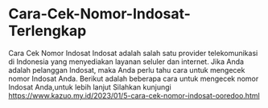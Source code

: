 # Cara-Cek-Nomor-Indosat-Terlengkap
Cara Cek Nomor Indosat  Indosat adalah salah satu provider telekomunikasi di Indonesia yang menyediakan layanan seluler dan internet. Jika Anda adalah pelanggan Indosat, maka Anda perlu tahu cara untuk mengecek nomor Indosat Anda. Berikut adalah beberapa cara untuk mengecek nomor Indosat Anda,untuk lebih lanjut Silahkan kunjungi  https://www.kazuo.my.id/2023/01/5-cara-cek-nomor-indosat-ooredoo.html
